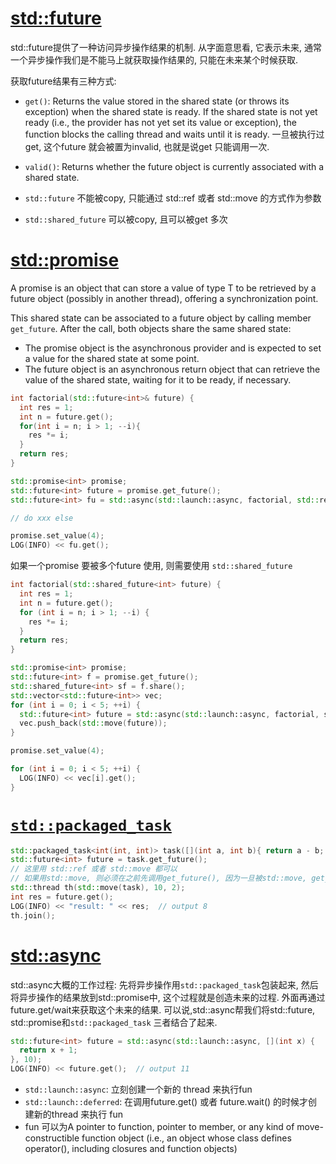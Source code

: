 # [std::future](http://www.cplusplus.com/reference/future/future/future)
std::future提供了一种访问异步操作结果的机制. 从字面意思看, 它表示未来, 通常一个异步操作我们是不能马上就获取操作结果的, 只能在未来某个时候获取.

获取future结果有三种方式:

- `get()`: Returns the value stored in the shared state (or throws its exception) when the shared state is ready.
  If the shared state is not yet ready (i.e., the provider has not yet set its value or exception), the function blocks the calling thread and waits until it is ready.
  一旦被执行过 get, 这个future 就会被置为invalid, 也就是说get 只能调用一次.
- `valid()`: Returns whether the future object is currently associated with a shared state.

- `std::future` 不能被copy, 只能通过 std::ref 或者 std::move 的方式作为参数
- `std::shared_future` 可以被copy, 且可以被get 多次

# [std::promise](http://www.cplusplus.com/reference/future/promise)
A promise is an object that can store a value of type T to be retrieved by a future object (possibly in another thread), offering a synchronization point.

This shared state can be associated to a future object by calling member `get_future`. After the call, both objects share the same shared state:

- The promise object is the asynchronous provider and is expected to set a value for the shared state at some point.
- The future object is an asynchronous return object that can retrieve the value of the shared state, waiting for it to be ready, if necessary.

```C++
int factorial(std::future<int>& future) {
  int res = 1;
  int n = future.get();
  for(int i = n; i > 1; --i){
    res *= i;
  }
  return res;
}

std::promise<int> promise;
std::future<int> future = promise.get_future();
std::future<int> fu = std::async(std::launch::async, factorial, std::ref(future));

// do xxx else

promise.set_value(4);
LOG(INFO) << fu.get();
```

如果一个promise 要被多个future 使用, 则需要使用 `std::shared_future`
```C++
int factorial(std::shared_future<int> future) {
  int res = 1;
  int n = future.get();
  for (int i = n; i > 1; --i) {
    res *= i;
  }
  return res;
}

std::promise<int> promise;
std::future<int> f = promise.get_future();
std::shared_future<int> sf = f.share();
std::vector<std::future<int>> vec;
for (int i = 0; i < 5; ++i) {
  std::future<int> future = std::async(std::launch::async, factorial, sf);
  vec.push_back(std::move(future));
}

promise.set_value(4);

for (int i = 0; i < 5; ++i) {
  LOG(INFO) << vec[i].get();
}
```

# [`std::packaged_task`](http://www.cplusplus.com/reference/future/packaged_task/packaged_task)
```C++
std::packaged_task<int(int, int)> task([](int a, int b){ return a - b; });
std::future<int> future = task.get_future();
// 这里用 std::ref 或者 std::move 都可以
// 如果用std::move, 则必须在之前先调用get_future(), 因为一旦被std::move, get_future() 就不能用了
std::thread th(std::move(task), 10, 2);
int res = future.get();
LOG(INFO) << "result: " << res;  // output 8
th.join();
```

# [std::async](http://www.cplusplus.com/reference/future/async)
std::async大概的工作过程: 先将异步操作用`std::packaged_task`包装起来, 然后将异步操作的结果放到std::promise中, 这个过程就是创造未来的过程. 外面再通过future.get/wait来获取这个未来的结果.
可以说,std::async帮我们将std::future, std::promise和`std::packaged_task` 三者结合了起来.

```C++
std::future<int> future = std::async(std::launch::async, [](int x) {
  return x + 1;
}, 10);
LOG(INFO) << future.get();  // output 11
```

- `std::launch::async`: 立刻创建一个新的 thread 来执行fun
- `std::launch::deferred`: 在调用future.get() 或者 future.wait() 的时候才创建新的thread 来执行 fun
- fun 可以为A pointer to function, pointer to member, or any kind of move-constructible function object (i.e., an object whose class defines operator(), including closures and function objects)

